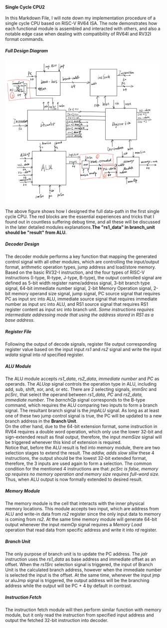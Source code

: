 #### Single Cycle CPU2

In this Markdown File, I will note down my implementation procedure of a single cycle CPU based on RISC-V RV64 ISA. The note demonstrates how each functional module is assembled and interacted with others, and also a notable edge case when dealing with compatibility of RV64I and RV32I format commands.

##### Full Design Diagram

<img src="img1/dataPath.png" alt="dataPath" style="zoom:50%;" />

The above figure shows how I designed the full data-path in the first single cycle CPU. The red blocks are the essential experiences and tricks that I found out in countless suffering debug time, and all these will be discussed in the later detailed modules explanations.**The "rs1_data" in branch_unit should be "result" from ALU.**

##### Decoder Design

The decoder module performs a key function that mapping the generated control signal with all other modules, which are controlling the input/output format, arithmetic operation types, jump address and load/store memory.<br>Based on the basic RV32-I instruction, and the four types of RISC-V instructions (I-type, R-type, J-type, B-type), the output controlled signal are defined as 5-bit width register name/address signal, 3-bit branch type signal, 64-bit immediate number signal, 2-bit Memory Operation signal, 2-bit memory operand size signal, jump signal, PC source signal that requires PC as input src into ALU, immediate source signal that requires immediate number as input src into ALU, and RS1 source signal that requires RS1 register content as input src into branch unit. *Some instructions requires intermediate addressing mode that using the address stored in RS1 as a base address.*  

##### Register File

Following the output of decode signals, register file output corresponding register value based on the input input *rs1* and *rs2* signal and write the input *wdata* signal into *rd* specified register. 

##### ALU Module

The ALU module accepts *rs1_data*, *rs2_data*,  *immediate number* and *PC* as operands. The *ALUop* signal controls the operation type in ALU, including add, sub, shift, xor, and, or etc. There are 2 selecting signals, *immSrc* and *pcSrc*, that select the operand between *rs1_data, PC* and *rs2_data, immediate number*. The *barnchOp* signal corresponds to the B-type command, which requires the ALU comparing two inputs to form a branch signal. The resultant branch signal is the *jmpALU* signal. As long as at least one of these two jump control signal is true, the PC will be updated to a new branch address in the **Branch Unit**. <br>On the other hand, due to the 64-bit extension format, some instruction in RV64 requires a double word operation, which only use the lower 32-bit and sign-extended result as final output, therefore, the input *memSize* signal will be triggered whenever this kind of  extension is required.<br>Notice that, before the ALU result is fed into memory module, there are two selection stages to extend the result. The *addiw, adds slow slliw* these 4 instructions, the output should be the lowest 32-bit extended format, therefore, the 3 inputs are used again to form a selection. The common condition for the mentioned 4 instructions are that: *pcSrc is false, memory op requires no memory operation and memory size requires full-word size.* Thus, when ALU output is now formally extended to desired result.

##### Memory Module

The memory module is the cell that interacts with the inner physical memory locations. This module accepts two input, which are address from ALU and write-in data from *rs2* register since the only input data to memory is coming from *rs2*.  At the same time memory module will generate 64-bit output whenever the input *memOp* signal requires a *Memory Load* operation that read data from specific address and write it into *rd* register.

##### Branch Unit

The only purpose of branch unit is to update the PC address.  The *jalr* instruction uses the *rs1_data* as base address and immediate offset as an offset. When the *rs1Src* selection signal is triggered, the input of Branch Unit is the calculated branch address, however when the immediate number is selected the input is the offset. At the same time, whenever the input jmp or aluJmp signal is triggered, the output address will be the branching address while the output will be PC + 4 by default in contrast. 

##### Instruction Fetch

The instruction fetch module will then perform similar function with memory module, but it only read the instruction from specified input address and output the fetched 32-bit instruction into decoder.
